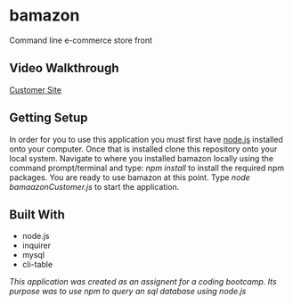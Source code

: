 # bamazon
Command line e-commerce store front 

## Video Walkthrough
[Customer Site]()

## Getting Setup
In order for you to use this application you must first have [node.js](https://nodejs.org/en/download/) installed onto your computer. Once that is installed clone this repository onto your local system. Navigate to where you installed bamazon locally using the command prompt/terminal and type: _npm install_ to install the required npm packages. You are ready to use bamazon at this point. Type _node bamaazonCustomer.js_ to start the application.

## Built With
- node.js
- inquirer
- mysql
- cli-table


_This application was created as an assignent for a coding bootcamp. Its purpose was to use npm to query an sql database using node.js_
